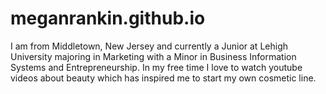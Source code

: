 # meganrankin.github.io
I am from Middletown, New Jersey and currently a Junior at Lehigh University majoring in Marketing with a Minor in Business Information Systems and Entrepreneurship. In my free time I love to watch youtube videos about beauty which has inspired me to start my own cosmetic line. 
